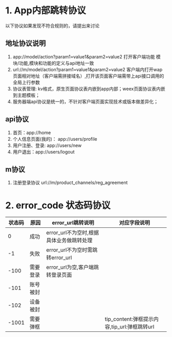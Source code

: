 # 1. App内部跳转协议

以下协议如果发现不符合规则的，请提出来讨论

## 地址协议说明
1. app://model/action?param1=value1&param2=value2 打开客户端功能 模块/功能,模块和功能的定义与api地址一致
2. url://m/model/action?param1=value1&param2=value2 客户端内打开wap页面相对地址（客户端需拼接域名）,打开该页面客户端需带上api接口调用的全局上行参数
3. 协议表管理: kv格式，原生页面协议表内嵌到app内部；weex页面协议表内嵌到主题模板；
4. 服务器端api协议是统一的，不针对客户端页面实现技术或版本做差异化；

## api协议
1. 首页：app://home
2. 个人信息页面(我的)： app://users/profile
3. 用户注册、登录: app://users/new
4. 用户退出：app://users/logout

## m协议
1. 注册登录协议 url://m/product_channels/reg_agreement

# 2. error_code 状态码协议

状态码|原因|error_url跳转说明|对应字段说明
---|---|---|---
 0| 成功|error_url不为空时,根据具体业务做跳转处理|
 -1| 失败|error_url不为空时需跳转error_url|
 -100| 需要登录|error_url为空,客户端跳转登录页面|
 -101| 账号被封||
 -102| 设备被封||
 -1001| 需要弹框||tip_content:弹框提示内容,tip_url:弹框跳转url